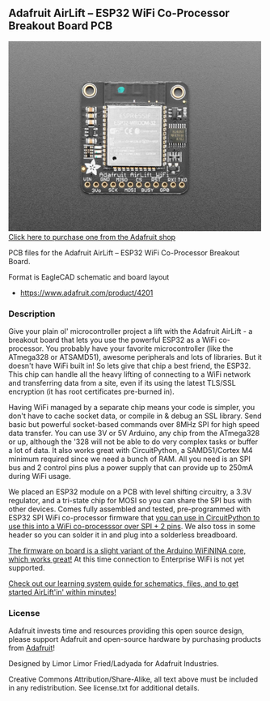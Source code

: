 ## Adafruit AirLift – ESP32 WiFi Co-Processor Breakout Board PCB

<a href="http://www.adafruit.com/products/4201"><img src="assets/4201.jpg?raw=true" width="500px"><br/>
Click here to purchase one from the Adafruit shop</a>

PCB files for the Adafruit AirLift – ESP32 WiFi Co-Processor Breakout Board. 

Format is EagleCAD schematic and board layout
* https://www.adafruit.com/product/4201

### Description

Give your plain ol' microcontroller project a lift with the Adafruit AirLift - a breakout board that lets you use the powerful ESP32 as a WiFi co-processor. You probably have your favorite microcontroller (like the ATmega328 or ATSAMD51), awesome peripherals and lots of libraries. But it doesn't have WiFi built in! So lets give that chip a best friend, the ESP32. This chip can handle all the heavy lifting of connecting to a WiFi network and transferring data from a site, even if its using the latest TLS/SSL encryption (it has root certificates pre-burned in).

Having WiFi managed by a separate chip means your code is simpler, you don't have to cache socket data, or compile in & debug an SSL library. Send basic but powerful socket-based commands over 8MHz SPI for high speed data transfer. You can use 3V or 5V Arduino, any chip from the ATmega328 or up, although the '328 will not be able to do very complex tasks or buffer a lot of data. It also works great with CircuitPython, a SAMD51/Cortex M4 minimum required since we need a bunch of RAM. All you need is an SPI bus and 2 control pins plus a power supply that can provide up to 250mA during WiFi usage.

We placed an ESP32 module on a PCB with level shifting circuitry, a 3.3V regulator, and a tri-state chip for MOSI so you can share the SPI bus with other devices. Comes fully assembled and tested, pre-programmed with ESP32 SPI WiFi co-processor firmware that [you can use in CircuitPython to use this into a WiFi co-processsor over SPI + 2 pins](https://github.com/ladyada/Adafruit_CircuitPython_ESP32SPI). We also toss in some header so you can solder it in and plug into a solderless breadboard.

[The firmware on board is a slight variant of the Arduino WiFiNINA core, which works great!](https://github.com/adafruit/nina-fw) At this time connection to Enterprise WiFi is not yet supported.

[Check out our learning system guide for schematics, files, and to get started AirLift'in' within minutes!](https://learn.adafruit.com/adafruit-airlift-breakout)

### License

Adafruit invests time and resources providing this open source design, please support Adafruit and open-source hardware by purchasing products from [Adafruit](https://www.adafruit.com)!

Designed by Limor Limor Fried/Ladyada for Adafruit Industries.

Creative Commons Attribution/Share-Alike, all text above must be included in any redistribution. See license.txt for additional details.
